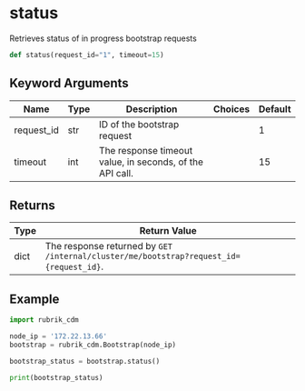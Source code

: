 # status

Retrieves status of in progress bootstrap requests
```py
def status(request_id="1", timeout=15)
```

## Keyword Arguments
| Name        | Type | Description                                                                 | Choices | Default |
|-------------|------|-----------------------------------------------------------------------------|---------|---------|
| request_id  | str  | ID of the bootstrap request |         |    1     |
| timeout  | int  | The response timeout value, in seconds, of the API call.  |         |    15     |

## Returns
| Type | Return Value                                                                                   |
|------|-----------------------------------------------------------------------------------------------|
| dict  | The response returned by `GET /internal/cluster/me/bootstrap?request_id={request_id}`. |
## Example
```py
import rubrik_cdm

node_ip = '172.22.13.66'
bootstrap = rubrik_cdm.Bootstrap(node_ip)

bootstrap_status = bootstrap.status()

print(bootstrap_status)
```